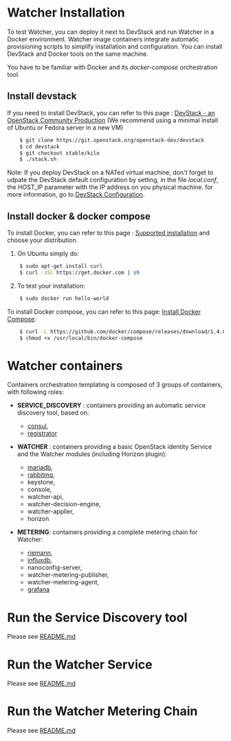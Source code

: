 Watcher Installation
====================

To test Watcher, you can deploy it next to DevStack and run Watcher in a
Docker environment. Watcher image containers integrate automatic
provisioning scripts to simplify installation and configuration. You can
install DevStack and Docker tools on the same machine.

You have to be familiar with Docker and its *docker-compose*
orchestration tool.

Install devstack
----------------

If you need to install DevStack, you can refer to this page : [DevStack - an OpenStack Community Production] (We recommend using a minimal install of Ubuntu or Fedora server in a new VM)
``` sh
    $ git clone https://git.openstack.org/openstack-dev/devstack
    $ cd devstack
    $ git checkout stable/kilo 
    $ ./stack.sh
```
Note: If you deploy DevStack on a NATed virtual machine, don't forget to udpate the DevStack default configuration by setting, in the file *local.conf*, the HOST_IP parameter with the IP address on you physical machine. for more information, go to [DevStack Configuration].

Install docker & docker compose
-------------------------------

To install Docker, you can refer to this page : [Supported installation]
and choose your distribution.

1.  On Ubuntu simply do:
``` sh
    $ sudo apt-get install curl
    $ curl -sSL https://get.docker.com | sh
```
2.  To test your installation:
``` sh
    $ sudo docker run hello-world
```
To install Docker compose, you can refer to this page: [Install Docker Compose]:
``` sh
    $ curl -L https://github.com/docker/compose/releases/download/1.4.0/docker-compose-)\`uname -s\`-\`uname -m\` \> /usr/local/bin/docker-compose
    $ chmod +x /usr/local/bin/docker-compose
```
  [DevStack - an OpenStack Community Production]: http://docs.openstack.org/developer/devstack/
  [DevStack Configuration]: http://docs.openstack.org/developer/devstack/configuration.html
  [Supported installation]: https://docs.docker.com/installation/
  [Install Docker Compose]: https://docs.docker.com/compose/install/

Watcher containers
==================

Containers orchestration templating is composed of 3 groups of containers, with following roles:

-   __SERVICE\_DISCOVERY__ : containers providing an automatic service discovery tool, based on:
     -   [consul],
     -   [registrator]

-   __WATCHER__ : containers providing a basic OpenStack identity Service and the Watcher modules (including Horizon plugin):
     -   [mariadb],
     -   [rabbitmq],
     -   keystone,
     -   console,
     -   watcher-api,
     -   watcher-decision-engine,
     -   watcher-applier,
     -   horizon

-  __METERING__: containers providing a complete metering chain for Watcher:
     -   [riemann],
     -   [influxdb],
     -   nanoconfig-server,
     -   watcher-metering-publisher,
     -   watcher-metering-agent,
     -   [grafana]

  [consul]: https://github.com/hashicorp/consul
  [registrator]: https://github.com/gliderlabs/registrator
  [mariadb]: https://mariadb.org/
  [rabbitmq]: https://www.rabbitmq.com/
  [riemann]: http://riemann.io/
  [influxdb]: https://influxdb.com/
  [grafana]: http://grafana.org/
  
Run the Service Discovery tool
==============================
  Please see [README.md](service_discovery/README.md) 
  
Run the Watcher Service
=======================
  Please see [README.md](watcher/README.md) 

Run the Watcher Metering Chain
==============================
  Please see [README.md](metering/README.md) 
